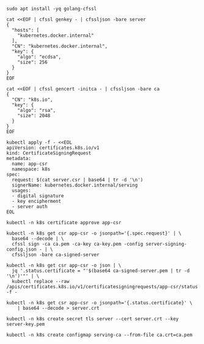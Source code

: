 ```sudo apt install -yq golang-cfssl```

```shell
cat <<EOF | cfssl genkey - | cfssljson -bare server
{
  "hosts": [
    "kubernetes.docker.internal"
  ],
  "CN": "kubernetes.docker.internal",
  "key": {
    "algo": "ecdsa",
    "size": 256
  }
}
EOF
```

```shell
cat <<EOF | cfssl gencert -initca - | cfssljson -bare ca
{
  "CN": "k8s.io",
  "key": {
    "algo": "rsa",
    "size": 2048
  }
}
EOF
```

```shell
kubectl apply -f - <<EOL
apiVersion: certificates.k8s.io/v1
kind: CertificateSigningRequest
metadata:
  name: app-csr
  namespace: k8s
spec:
  request: $(cat server.csr | base64 | tr -d '\n')
  signerName: kubernetes.docker.internal/serving
  usages:
  - digital signature
  - key encipherment
  - server auth
EOL
```

```
kubectl -n k8s certificate approve app-csr
```

```shell
kubectl -n k8s get csr app-csr -o jsonpath='{.spec.request}' | \
  base64 --decode | \
  cfssl sign -ca ca.pem -ca-key ca-key.pem -config server-signing-config.json - | \
  cfssljson -bare ca-signed-server
```

```shell
kubectl -n k8s get csr app-csr -o json | \
  jq '.status.certificate = "'$(base64 ca-signed-server.pem | tr -d '\n')'"' | \
  kubectl replace --raw /apis/certificates.k8s.io/v1/certificatesigningrequests/app-csr/status -f -
```

```shell
kubectl -n k8s get csr app-csr -o jsonpath='{.status.certificate}' \
    | base64 --decode > server.crt
````

```shell
kubectl -n k8s create secret tls server --cert server.crt --key server-key.pem
````

```shell
kubectl -n k8s create configmap serving-ca --from-file ca.crt=ca.pem
```